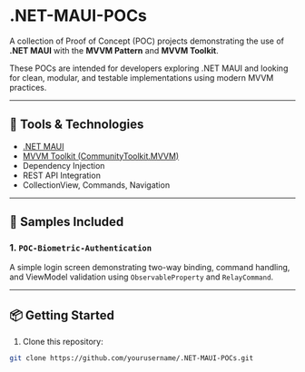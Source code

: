 # .NET-MAUI-POCs

A collection of Proof of Concept (POC) projects demonstrating the use of **.NET MAUI** with the **MVVM Pattern** and **MVVM Toolkit**.

These POCs are intended for developers exploring .NET MAUI and looking for clean, modular, and testable implementations using modern MVVM practices.

---

## 🔧 Tools & Technologies

- [.NET MAUI](https://learn.microsoft.com/en-us/dotnet/maui/)
- [MVVM Toolkit (CommunityToolkit.MVVM)](https://learn.microsoft.com/en-us/dotnet/communitytoolkit/mvvm/)
- Dependency Injection
- REST API Integration
- CollectionView, Commands, Navigation

---

## 📁 Samples Included

### 1. `POC-Biometric-Authentication`
A simple login screen demonstrating two-way binding, command handling, and ViewModel validation using `ObservableProperty` and `RelayCommand`.

---

## 📦 Getting Started

1. Clone this repository:
```bash
git clone https://github.com/yourusername/.NET-MAUI-POCs.git
